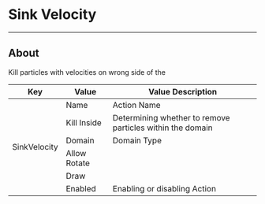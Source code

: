 # Sink Velocity

___

## About

Kill particles with velocities on wrong side of the

<table><thead>
  <tr>
    <th>Key</th>
    <th>Value</th>
    <th>Value Description</th>
  </tr></thead>
<tbody>
  <tr>
    <td rowspan="6">SinkVelocity</td>
    <td>Name</td>
    <td>Action Name</td>
  </tr>
  <tr>
    <td>Kill Inside</td>
    <td>Determining whether to remove particles within the domain</td>
  </tr>
  <tr>
    <td>Domain</td>
    <td>Domain Type</td>
  </tr>
  <tr>
    <td>Allow Rotate</td>
    <td></td>
  </tr>
  <tr>
    <td>Draw</td>
    <td></td>
  </tr>
  <tr>
    <td>Enabled</td>
    <td>Enabling or disabling Action</td>
  </tr>
</tbody>
</table>
